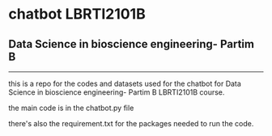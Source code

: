 # chatbot LBRTI2101B
## Data Science in bioscience engineering- Partim B
---

this is a repo for the codes and datasets used for the chatbot for Data Science in bioscience engineering- Partim B LBRTI2101B course.

the main code is in the chatbot.py file

there's also the requirement.txt for the packages needed to run the code. 
